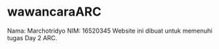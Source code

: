 # wawancaraARC
Nama: Marchotridyo 
NIM: 16520345
Website ini dibuat untuk memenuhi tugas Day 2 ARC.
